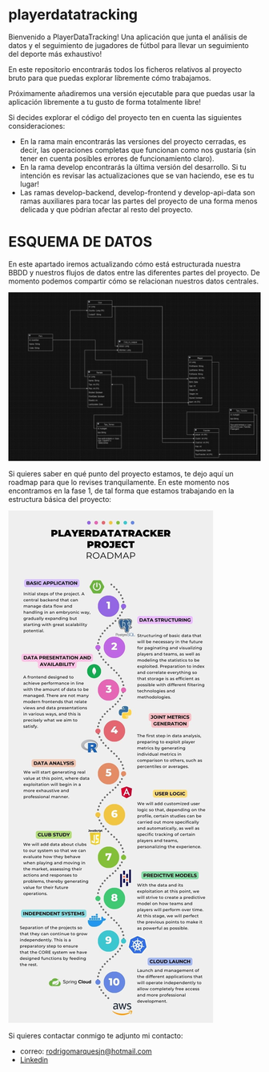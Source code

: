 # playerdatatracking

Bienvenido a PlayerDataTracking! Una aplicación que junta el análisis de datos y el seguimiento de jugadores de fútbol para llevar un seguimiento del deporte más exhaustivo!

En este repositorio encontrarás todos los ficheros relativos al proyecto bruto para que puedas explorar libremente cómo trabajamos.

Próximamente añadiremos una versión ejecutable para que puedas usar la aplicación libremente a tu gusto de forma totalmente libre!

Si decides explorar el código del proyecto ten en cuenta las siguientes consideraciones:

- En la rama main encontrarás las versiones del proyecto cerradas, es decir, las operaciones completas que funcionan como nos gustaría (sin tener en cuenta posibles errores de funcionamiento claro).
- En la rama develop encontrarás la última versión del desarrollo. Si tu intención es revisar las actualizaciones que se van haciendo, ese es tu lugar!
- Las ramas develop-backend, develop-frontend y develop-api-data son ramas auxiliares para tocar las partes del proyecto de una forma menos delicada y que pòdrían afectar al resto del proyecto.

# ESQUEMA DE DATOS

En este apartado iremos actualizando cómo está estructurada nuestra BBDD y nuestros flujos de datos entre las diferentes partes del proyecto. De momento podemos compartir cómo se relacionan nuestros datos centrales.

![INDEXALDATA](./diagrams/indexal_data.png)


Si quieres saber en qué punto del proyecto estamos, te dejo aquí un roadmap para que lo revises tranquilamente. En este momento nos encontramos en la fase 1, de tal forma que estamos trabajando en la estructura básica del proyecto:

![ROADMAP](./readmefiles/roadmap_en.jpg)


Si quieres contactar conmigo te adjunto mi contacto:

- correo: rodrigomarquesjn@hotmail.com
- [Linkedin](https://www.linkedin.com/in/rodrigo-marqués-buil-607a431b3/)
